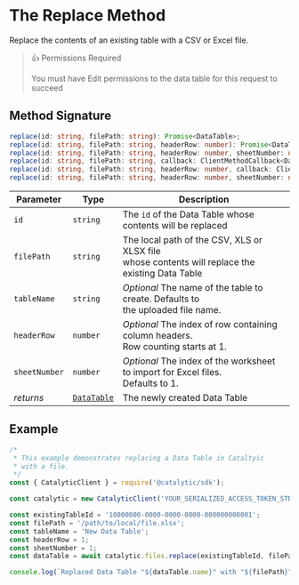 # The Replace Method

Replace the contents of an existing table with a CSV or Excel file.

> 👍 Permissions Required
>
> You must have Edit permissions to the data table for this request to succeed

## Method Signature

```typescript
replace(id: string, filePath: string): Promise<DataTable>;
replace(id: string, filePath: string, headerRow: number): Promise<DataTable>;
replace(id: string, filePath: string, headerRow: number, sheetNumber: number): Promise<DataTable>;
replace(id: string, filePath: string, callback: ClientMethodCallback<DataTable>): void;
replace(id: string, filePath: string, headerRow: number, callback: ClientMethodCallback<DataTable>): void;
replace(id: string, filePath: string, headerRow: number, sheetNumber: number, callback: ClientMethodCallback<DataTable>): void;
```

| Parameter     | Type                                                   | Description                                                                                        |
| ------------- | ------------------------------------------------------ | -------------------------------------------------------------------------------------------------- |
| `id`          | `string`                                               | The `id` of the Data Table whose contents will be replaced                                         |
| `filePath`    | `string`                                               | The local path of the CSV, XLS or XLSX file<br>whose contents will replace the existing Data Table |
| `tableName`   | `string`                                               | _Optional_ The name of the table to create. Defaults to <br>the uploaded file name.                |
| `headerRow`   | `number`                                               | _Optional_ The index of row containing column headers. <br>Row counting starts at 1.               |
| `sheetNumber` | `number`                                               | _Optional_ The index of the worksheet to import for Excel files. <br>Defaults to 1.                |
| _returns_     | [`DataTable`](doc:the-data-table-metadata-entity-node) | The newly created Data Table                                                                       |

## Example

```js
/*
 * This example demonstrates replacing a Data Table in Cataltyic
 * with a file.
 */
const { CatalyticClient } = require('@catalytic/sdk');

const catalytic = new CatalyticClient('YOUR_SERIALIZED_ACCESS_TOKEN_STRING');

const existingTableId = '10000000-0000-0000-0000-000000000001';
const filePath = '/path/to/local/file.xlsx';
const tableName = 'New Data Table';
const headerRow = 1;
const sheetNumber = 1;
const dataTable = await catalytic.files.replace(existingTableId, filePath, tableName, headerRow, sheetNumber);

console.log(`Replaced Data Table "${dataTable.name}" with "${filePath}"`);
```
